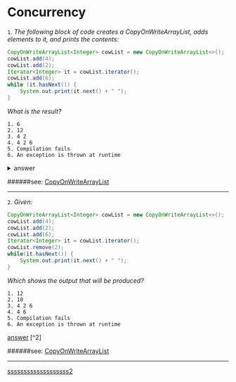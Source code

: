 # Concurrency

`1`. *The following block of code creates a CopyOnWriteArrayList, adds elements to it, and prints the contents:*

```java
CopyOnWriteArrayList<Integer> cowList = new CopyOnWriteArrayList<>();
cowList.add(4);
cowList.add(2);
Iterator<Integer> it = cowList.iterator();
cowList.add(6);
while (it.hasNext()) {
	System.out.print(it.next() + " ");
}
```
*What is the result?*

```text
1. 6
2. 12
3. 4 2
4. 4 2 6
5. Compilation fails
6. An exception is thrown at runtime
```

<details> 
  <summary>answer</summary>
   3
   [answer]( "3") [^1]
</details>

######see: [CopyOnWriteArrayList](http://www.google.com/url?q=http%3A%2F%2Fdocs.oracle.com%2Fjavase%2F7%2Fdocs%2Fapi%2Fjava%2Futil%2Fconcurrent%2FCopyOnWriteArrayList.html&sa=D&sntz=1&usg=AFrqEzcUe8jylq_8cFi8NuZamP2TVqL0-A)
***

`2`. *Given:*

```java
CopyOnWriteArrayList<Integer> cowList = new CopyOnWriteArrayList<>();
cowList.add(4);
cowList.add(2);
cowList.add(6);
Iterator<Integer> it = cowList.iterator();
cowList.remove(2);
while(it.hasNext()) {
    System.out.print(it.next() + " ");
}
```

*Which shows the output that will be produced?*

```text
1. 12
2. 10
3. 4 2 6
4. 4 6
5. Compilation fails
6. An exception is thrown at runtime
```

[answer]( "3") [^2]

######see: [CopyOnWriteArrayList](http://www.google.com/url?q=http%3A%2F%2Fdocs.oracle.com%2Fjavase%2F7%2Fdocs%2Fapi%2Fjava%2Futil%2Fconcurrent%2FCopyOnWriteArrayList.html&sa=D&sntz=1&usg=AFrqEzcUe8jylq_8cFi8NuZamP2TVqL0-A)
***

<a href="https://github.com/vnsmn/interview/blob/master/j2se/concurrency/question.md#test1">sssssssssssssssssss2</a>
